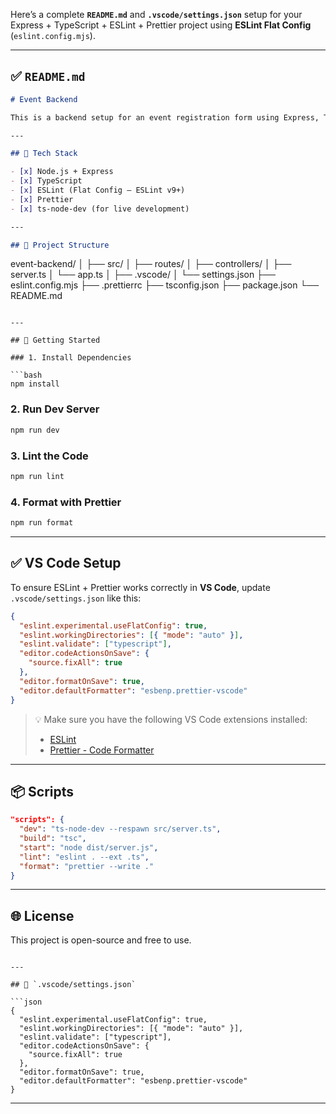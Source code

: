 Here’s a complete **`README.md`** and **`.vscode/settings.json`** setup for your Express + TypeScript + ESLint + Prettier project using **ESLint Flat Config** (`eslint.config.mjs`).

---

## ✅ `README.md`

```markdown
# Event Backend

This is a backend setup for an event registration form using Express, TypeScript, ESLint (with flat config), and Prettier.

---

## 🔧 Tech Stack

- [x] Node.js + Express
- [x] TypeScript
- [x] ESLint (Flat Config – ESLint v9+)
- [x] Prettier
- [x] ts-node-dev (for live development)

---

## 📁 Project Structure
```

event-backend/
│
├── src/
│ ├── routes/
│ ├── controllers/
│ ├── server.ts
│ └── app.ts
│
├── .vscode/
│ └── settings.json
├── eslint.config.mjs
├── .prettierrc
├── tsconfig.json
├── package.json
└── README.md

````

---

## 🚀 Getting Started

### 1. Install Dependencies

```bash
npm install
````

### 2. Run Dev Server

```bash
npm run dev
```

### 3. Lint the Code

```bash
npm run lint
```

### 4. Format with Prettier

```bash
npm run format
```

---

## ✅ VS Code Setup

To ensure ESLint + Prettier works correctly in **VS Code**, update `.vscode/settings.json` like this:

```json
{
  "eslint.experimental.useFlatConfig": true,
  "eslint.workingDirectories": [{ "mode": "auto" }],
  "eslint.validate": ["typescript"],
  "editor.codeActionsOnSave": {
    "source.fixAll": true
  },
  "editor.formatOnSave": true,
  "editor.defaultFormatter": "esbenp.prettier-vscode"
}
```

> 💡 Make sure you have the following VS Code extensions installed:
>
> - [ESLint](https://marketplace.visualstudio.com/items?itemName=dbaeumer.vscode-eslint)
> - [Prettier - Code Formatter](https://marketplace.visualstudio.com/items?itemName=esbenp.prettier-vscode)

---

## 📦 Scripts

```json
"scripts": {
  "dev": "ts-node-dev --respawn src/server.ts",
  "build": "tsc",
  "start": "node dist/server.js",
  "lint": "eslint . --ext .ts",
  "format": "prettier --write ."
}
```

---

## 🌐 License

This project is open-source and free to use.

````

---

## 📁 `.vscode/settings.json`

```json
{
  "eslint.experimental.useFlatConfig": true,
  "eslint.workingDirectories": [{ "mode": "auto" }],
  "eslint.validate": ["typescript"],
  "editor.codeActionsOnSave": {
    "source.fixAll": true
  },
  "editor.formatOnSave": true,
  "editor.defaultFormatter": "esbenp.prettier-vscode"
}
````

---
